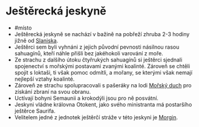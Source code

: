 # Ještěrecká jeskyně
- #místo
- Ještěrecká jeskyně se nachází v bažině na pobřeží zhruba 2-3 hodiny jižně od [Slaniska](Slanisko.md).
- Ještěrci sem byli vyhnáni z jejich původní pevnosti násilnou rasou sahuagínů, kteří náhle přišli bez jakéhokoli varování z moře.
- Ze strachu z dalšího útoku čtyřrukých sahuagínů si ještěrci sjednali spojenectví s mořskými postavami zvanými koalinté. Zároveň se chtěli spojit s loktaši, ti však pomoc odmítli, a mořany, se kterými však nemají nejlepší vztahy koalinté.
- Zároveň ze strachu spolupracovali s pašeráky na lodi [Mořský duch](Mořský_duch.md) pro získání zbraní na svou obranu.
- Uctívají bohyni Semaunii a krokodýli jsou pro ně posvátní.
- Jeskyni vládne královna Otokent, jako svého ministranta má postaršího ještěrce Saurifa.
- Velitelem jedné z jednotek ještěrčí stráže v této jeskyni je [Morgin](Morgin.md).